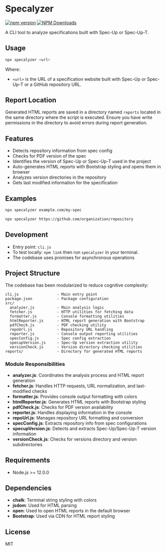 # Specalyzer

[![npm version](https://img.shields.io/npm/v/specalyzer)](https://www.npmjs.com/package/specalyzer)
[![NPM Downloads](https://img.shields.io/npm/dm/specalyzer.svg?style=flat)](https://npmjs.org/package/specalyzer)

A CLI tool to analyze specifications built with Spec-Up or Spec-Up-T.

## Usage

```bash
npx specalyzer <url>
```

Where:

- `<url>` is the URL of a specification website built with Spec-Up or Spec-Up-T or a GitHub repository URL.

## Report Location

Generated HTML reports are saved in a directory named `reports` located in the same directory where the script is executed. Ensure you have write permissions in the directory to avoid errors during report generation.

## Features

- Detects repository information from spec config
- Checks for PDF version of the spec
- Identifies the version of Spec-Up or Spec-Up-T used in the project
- Auto-generates HTML reports with Bootstrap styling and opens them in browser
- Analyzes version directories in the repository
- Gets last modified information for the specification

## Examples

```bash
npx specalyzer example.com/my-spec
```

```bash
npx specalyzer https://github.com/organization/repository
```

## Development

- Entry point: `cli.js`
- To test locally: `npm link` then run `specalyzer` in your terminal.
- The codebase uses promises for asynchronous operations

## Project Structure

The codebase has been modularized to reduce cognitive complexity:

```plaintext
cli.js                 - Main entry point
package.json           - Package configuration
src/
  analyzer.js          - Main analysis logic
  fetcher.js           - HTTP utilities for fetching data
  formatter.js         - Console formatting utilities
  htmlReporter.js      - HTML report generation with Bootstrap
  pdfCheck.js          - PDF checking utility
  repoUrl.js           - Repository URL handling
  reporter.js          - Console output reporting utilities
  specConfig.js        - Spec config extraction
  specupVersion.js     - Spec-Up version extraction utility
  versionCheck.js      - Version directory checking utilities
reports/               - Directory for generated HTML reports
```

### Module Responsibilities

- **analyzer.js**: Coordinates the analysis process and HTML report generation
- **fetcher.js**: Handles HTTP requests, URL normalization, and last-modified checks
- **formatter.js**: Provides console output formatting with colors
- **htmlReporter.js**: Generates HTML reports with Bootstrap styling
- **pdfCheck.js**: Checks for PDF version availability
- **reporter.js**: Handles displaying information in the console
- **repoUrl.js**: Manages repository URL formatting and conversion
- **specConfig.js**: Extracts repository info from spec configurations
- **specupVersion.js**: Detects and extracts Spec-Up/Spec-Up-T version information
- **versionCheck.js**: Checks for versions directory and version subdirectories

## Requirements

- Node.js >= 12.0.0

## Dependencies

- **chalk**: Terminal string styling with colors
- **jsdom**: Used for HTML parsing
- **open**: Used to open HTML reports in the default browser
- **Bootstrap**: Used via CDN for HTML report styling

## License

MIT
